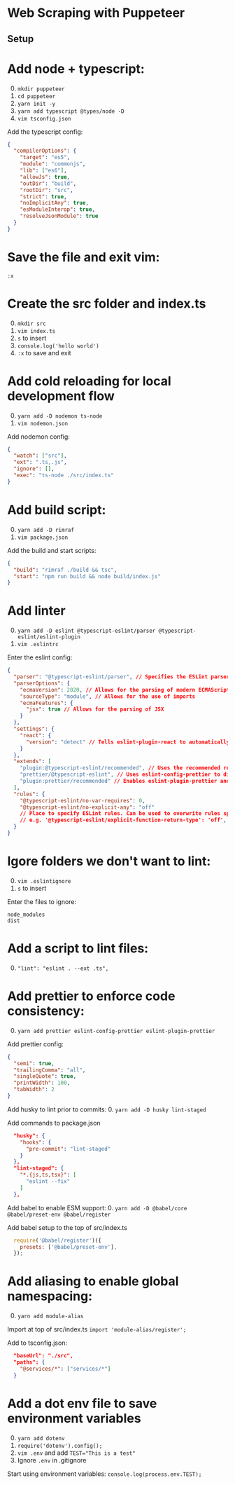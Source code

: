 # Web Scraping with Puppeteer

## Setup

# Add node + typescript:
0. `mkdir puppeteer`
0. `cd puppeteer`
0. `yarn init -y`
0. `yarn add typescript @types/node -D`
0. `vim tsconfig.json`

Add the typescript config:
```json
{
  "compilerOptions": {
    "target": "es5",                          
    "module": "commonjs",                    
    "lib": ["es6"],                     
    "allowJs": true,
    "outDir": "build",                          
    "rootDir": "src",
    "strict": true,         
    "noImplicitAny": true,
    "esModuleInterop": true,
    "resolveJsonModule": true
  }
}
```
# Save the file and exit vim:
`:x`

# Create the src folder and index.ts
0. `mkdir src`
0. `vim index.ts`
0. `s` to insert
0. `console.log('hello world')`
0. `:x` to save and exit

# Add cold reloading for local development flow
0. `yarn add -D nodemon ts-node`
0. `vim nodemon.json`

Add nodemon config:
```json
{
  "watch": ["src"],
  "ext": ".ts,.js",
  "ignore": [],
  "exec": "ts-node ./src/index.ts"
}
```

# Add build script:
0. `yarn add -D rimraf`
0. `vim package.json`

Add the build and start scripts:
```json
{
  "build": "rimraf ./build && tsc",
  "start": "npm run build && node build/index.js"
}
```
# Add linter
0. `yarn add -D eslint @typescript-eslint/parser @typescript-eslint/eslint-plugin`
0. `vim .eslintrc`

Enter the eslint config:
```json
{
  "parser": "@typescript-eslint/parser", // Specifies the ESLint parser
  "parserOptions": {
    "ecmaVersion": 2020, // Allows for the parsing of modern ECMAScript features
    "sourceType": "module", // Allows for the use of imports
    "ecmaFeatures": {
      "jsx": true // Allows for the parsing of JSX
    }
  },
  "settings": {
    "react": {
      "version": "detect" // Tells eslint-plugin-react to automatically detect the version of React to use
    }
  },
  "extends": [
    "plugin:@typescript-eslint/recommended", // Uses the recommended rules from the @typescript-eslint/eslint-plugin
    "prettier/@typescript-eslint", // Uses eslint-config-prettier to disable ESLint rules from @typescript-eslint/eslint-plugin that would conflict with prettier
    "plugin:prettier/recommended" // Enables eslint-plugin-prettier and eslint-config-prettier. This will display prettier errors as ESLint errors. Make sure this is always the last configuration in the extends array.
  ],
  "rules": {
    "@typescript-eslint/no-var-requires": 0,
    "@typescript-eslint/no-explicit-any": "off"
    // Place to specify ESLint rules. Can be used to overwrite rules specified from the extended configs
    // e.g. '@typescript-eslint/explicit-function-return-type': 'off',
  }
}
```
# Igore folders we don't want to lint:
0. `vim .eslintignore`
0. `s` to insert

Enter the files to ignore:
```
node_modules
dist
```

# Add a script to lint files:
0. `"lint": "eslint . --ext .ts",`

# Add prettier to enforce code consistency:
0. `yarn add prettier eslint-config-prettier eslint-plugin-prettier`

Add prettier config:
```json
{
  "semi": true,
  "trailingComma": "all",
  "singleQuote": true,
  "printWidth": 100,
  "tabWidth": 2
}
```

Add husky to lint prior to commits:
0. `yarn add -D husky lint-staged`

Add commands to package.json
```json
  "husky": {
    "hooks": {
      "pre-commit": "lint-staged"
    }
  },
  "lint-staged": {
    "*.{js,ts,tsx}": [
      "eslint --fix"
    ]
  },
  ```

Add babel to enable ESM support:
0. `yarn add -D @babel/core @babel/preset-env @babel/register`

Add babel setup to the top of src/index.ts
```javascript
  require('@babel/register')({
    presets: ['@babel/preset-env'],
  });
```

# Add aliasing to enable global namespacing:
0. `yarn add module-alias`

Import at top of src/index.ts
`import 'module-alias/register';`

Add to tsconfig.json:
```json
  "baseUrl": "./src",
  "paths": {
    "@services/*": ["services/*"]
  }
```

# Add a dot env file to save environment variables
0. `yarn add dotenv`
0.  `require('dotenv').config();`
0. `vim .env` and add `TEST="This is a test"`
0. Ignore `.env` in .gitignore

Start using environment variables:
`console.log(process.env.TEST);`
